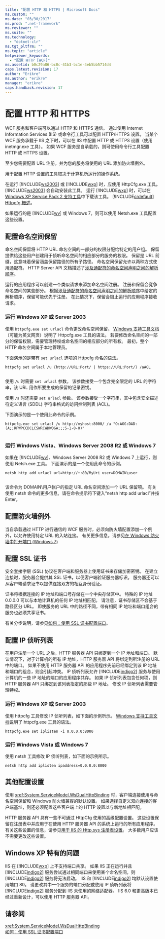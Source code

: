 ```yaml
---
title: "配置 HTTP 和 HTTPS | Microsoft Docs"
ms.custom: ""
ms.date: "03/30/2017"
ms.prod: ".net-framework"
ms.reviewer: ""
ms.suite: ""
ms.technology: 
  - "dotnet-clr"
ms.tgt_pltfrm: ""
ms.topic: "article"
helpviewer_keywords: 
  - "配置 HTTP [WCF]"
ms.assetid: b0c29a86-bc0c-41b3-bc1e-4eb5bb5714d4
caps.latest.revision: 17
author: "Erikre"
ms.author: "erikre"
manager: "erikre"
caps.handback.revision: 17
---
```

# 配置 HTTP 和 HTTPS
WCF 服务和客户端可以通过 HTTP 和 HTTPS 通信。  通过使用 Internet Information Services \(IIS\) 或命令行工具可以配置 HTTP\/HTTPS 设置。  当某个 WCF 服务承载于 IIS 之下时，可以在 IIS 中配置 HTTP 或 HTTPS 设置（使用 inetmgr.exe 工具）。  如果 WCF 服务是自承载的，则可使用命令行工具配置 HTTP 或 HTTPS 设置。  
  
 至少您需要配置 URL 注册，并为您的服务将使用的 URL 添加防火墙例外。  
  
 用于配置 HTTP 设置的工具取决于计算机所运行的操作系统。  
  
 在运行 [!INCLUDE[ws2003](../../../../includes/ws2003-md.md)] 或 [!INCLUDE[wxp](../../../../includes/wxp-md.md)] 时，应使用 HttpCfg.exe 工具。  [!INCLUDE[ws2003](../../../../includes/ws2003-md.md)] 会自动安装此工具。  运行 [!INCLUDE[wxp](../../../../includes/wxp-md.md)] 时，可以在 [Windows XP Service Pack 2 支持工具](http://go.microsoft.com/fwlink/?LinkId=88606)中下载该工具。  [!INCLUDE[crdefault](../../../../includes/crdefault-md.md)] [Httpcfg 概述](http://go.microsoft.com/fwlink/?LinkId=88605)。  
  
 如果运行的是 [!INCLUDE[wv](../../../../includes/wv-md.md)] 或 Windows 7，则可以使用 Netsh.exe 工具配置这些设置。  
  
## 配置命名空间保留  
 命名空间保留将 HTTP URL 命名空间的一部分的权限分配给特定的用户组。  保留提供给这些用户创建用于侦听命名空间的相应部分的服务的权限。  保留是 URL 前缀，这意味着保留涵盖保留路径的所有子路径。  命名空间保留允许以两种方式使用通配符。  HTTP Server API 文档描述了[涉及通配符的命名空间声明之间的解析顺序](http://go.microsoft.com/fwlink/?LinkId=94841)。  
  
 运行的应用程序可以创建一个类似请求来添加命名空间注册。  注册和保留会竞争命名空间的某些部分。  根据[涉及通配符的命名空间声明之间的解析顺序](http://go.microsoft.com/fwlink/?LinkId=94841)中给定的解析顺序，保留可能优先于注册。  在此情况下，保留会阻止运行的应用程序接收请求。  
  
### 运行 Windows XP 或 Server 2003  
 使用 `httpcfg.exe set urlacl` 命令更改命名空间保留。  [Windows 支持工具文档](http://go.microsoft.com/fwlink/?LinkId=94840)（可能为英文网页）说明了 Httpcfg.exe 工具的语法。  若要修改命名空间的一部分的保留权限，需要管理特权或命名空间的相应部分的所有权。  最初，整个 HTTP 命名空间属于本地管理员。  
  
 下面演示的是带有 `set urlacl` 选项的 Httpcfg 命名的语法。  
  
```  
httpcfg set urlacl /u {http://URL:Port/ | https://URL:Port/} /aACL  
  
```  
  
 使用 `/u` 时需要 `set urlacl` 参数。  该参数接受一个包含完全限定的 URL 的字符串，该 URL 用作所要生成的保留的记录密钥。  
  
 使用 `/a` 时还需要 `set urlacl` 参数。  该参数接受一个字符串，其中包含安全描述符定义语言 \(SDDL\) 字符串格式的访问控制列表 \(ACL\)。  
  
 下面演示的是一个使用此命令的示例。  
  
```  
httpcfg.exe set urlacl /u http://myhost:8000/ /a "O:AOG:DAD:(A;;RPWPCCDCLCSWRCWDWOGA;;;S-1-0-0)"  
  
```  
  
### 运行 Windows Vista、Windows Server 2008 R2 或 Windows 7  
 如果在 [!INCLUDE[wv](../../../../includes/wv-md.md)]、Windows Server 2008 R2 或 Windows 7 上运行，则使用 Netsh.exe 工具。  下面演示的是一个使用此命令的示例。  
  
```  
netsh http add urlacl url=http://+:80/MyUri user=DOMAIN\user  
  
```  
  
 该命令为 DOMAIN\\用户帐户的指定 URL 命名空间添加一个 URL 保留项。  有关使用 netsh 命令的更多信息，请在命令提示符下键入“netsh http add urlacl”并按 Enter。  
  
## 配置防火墙例外  
 当自承载通过 HTTP 进行通信的 WCF 服务时，必须向防火墙配置添加一个例外，以允许使用特定 URL 的入站连接。  有关更多信息，请参见[在 Windows 防火墙中打开端口 \(Windows 7\)](http://go.microsoft.com/fwlink/?LinkId=239961)  
  
## 配置 SSL 证书  
 安全套接字层 \(SSL\) 协议在客户端和服务器上使用证书来存储加密密钥。  在建立连接时，服务器会提供其 SSL 证书，以便客户端验证服务器标识。  服务器还可以从客户端请求证书以提供连接双方的相互身份验证。  
  
 证书将根据连接的 IP 地址和端口号存储在一个中央存储区中。  特殊的 IP 地址 0.0.0.0 可以与本地计算机的任何 IP 地址相匹配。  请注意，证书存储区不会基于路径区分 URL。  即使服务的 URL 中的路径不同，带有相同 IP 地址和端口组合的服务也必须共享证书。  
  
 有关分步说明，请参见[如何：使用 SSL 证书配置端口](../../../../docs/framework/wcf/feature-details/how-to-configure-a-port-with-an-ssl-certificate.md)。  
  
## 配置 IP 侦听列表  
 在用户注册一个 URL 之后，HTTP 服务器 API 只绑定到一个 IP 地址和端口。  默认情况下，对于计算机的所有 IP 地址，HTTP 服务器 API 将绑定到所注册的 URL 中的端口。  如果不使用 HTTP 服务器 API 的应用程序先前已经绑定到该 IP 地址和端口的组合，则会引起冲突。  IP 侦听列表允许 [!INCLUDE[indigo2](../../../../includes/indigo2-md.md)] 服务与使用计算机的一些 IP 地址的端口的应用程序共存。  如果 IP 侦听列表包含任何项，则 HTTP 服务器 API 只绑定到该列表指定的那些 IP 地址。  修改 IP 侦听列表需要管理特权。  
  
### 运行 Windows XP 或 Server 2003  
 使用 httpcfg 工具修改 IP 侦听列表，如下面的示例所示。  [Windows 支持工具文档](http://go.microsoft.com/fwlink/?LinkId=94840)说明了 httpcfg.exe 工具的语法。  
  
```  
httpcfg.exe set iplisten -i 0.0.0.0:8000  
```  
  
### 运行 Windows Vista 或 Windows 7  
 使用 netsh 工具修改 IP 侦听列表，如下面的示例所示。  
  
```  
netsh http add iplisten ipaddress=0.0.0.0:8000  
```  
  
## 其他配置设置  
 使用 <xref:System.ServiceModel.WsDualHttpBinding> 时，客户端连接使用与命名空间保留和 Windows 防火墙兼容的默认设置。  如果选择自定义双向连接的客户端基址，则还必须配置这些客户端上的 HTTP 设置以与新地址相匹配。  
  
 HTTP 服务器 API 具有一些不可通过 HttpCfg 使用的高级配置设置。  这些设置保留在注册表中并应用于在使用 HTTP 服务器 API 的系统上运行的所有应用程序。  有关这些设置的信息，请参见[用于 IIS 的 Http.sys 注册表设置](http://go.microsoft.com/fwlink/?LinkId=94843)。  大多数用户应该不需要更改这些设置。  
  
## Windows XP 特有的问题  
 IIS 在 [!INCLUDE[wxp](../../../../includes/wxp-md.md)] 上不支持端口共享。  如果 IIS 正在运行并且 [!INCLUDE[indigo2](../../../../includes/indigo2-md.md)] 服务尝试通过相同端口来使用某个命名空间，则 [!INCLUDE[indigo2](../../../../includes/indigo2-md.md)] 服务将无法启动。  IIS 和 [!INCLUDE[indigo2](../../../../includes/indigo2-md.md)] 均默认设置使用端口 80。  请更改其中一个服务的端口分配或使用 IP 侦听列表将 [!INCLUDE[indigo2](../../../../includes/indigo2-md.md)] 服务分配到 IIS 未使用的网络适配器。  IIS 6.0 和更高版本已经过重新设计，可以使用 HTTP 服务器 API。  
  
## 请参阅  
 <xref:System.ServiceModel.WsDualHttpBinding>   
 [如何：使用 SSL 证书配置端口](../../../../docs/framework/wcf/feature-details/how-to-configure-a-port-with-an-ssl-certificate.md)